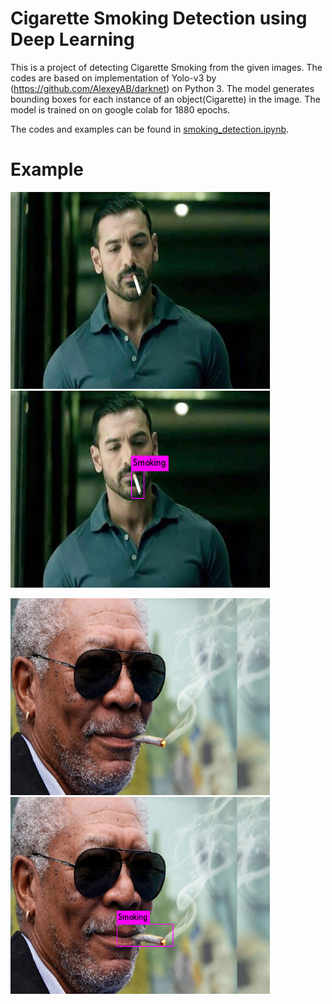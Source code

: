 # Cigarette Smoking Detection using Deep Learning

This is a project of detecting Cigarette Smoking from the given images. The codes are based on implementation of Yolo-v3 by (https://github.com/AlexeyAB/darknet) on Python 3. The model generates bounding boxes for each instance of an object(Cigarette) in the image. The model is trained on on google colab for 1880 epochs.

The codes and examples can be found in [smoking_detection.ipynb](smoking_detection.ipynb).

# Example

<p float="left">
  <img src="smoking.jpg" width="415" height=315"/>
  <img src="smoking_det.jpg" width="415" height=315" /> 
</p>
<p float="left">
  <img src="smoking5.jpg" width="415" height=315"/>
  <img src="smoking5_det.jpg" width="415" height=315" /> 
</p>
